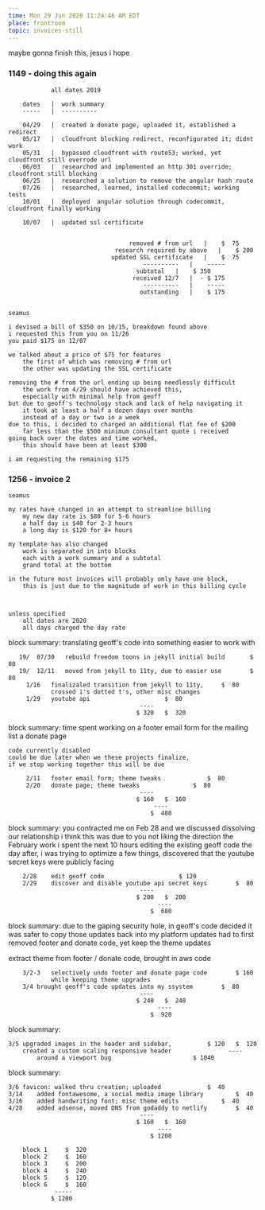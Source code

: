 ```yaml
---
time: Mon 29 Jun 2020 11:24:46 AM EDT
place: frontroom
topic: invoices-still
---
```


maybe gonna finish this, jesus i hope

### 1149 - doing this again

				all dates 2019

		dates	|  work summary
		-----	|  ----------

		04/29	|  created a donate page, uploaded it, established a redirect
		05/17	|  cloudfront blocking redirect, reconfigurated it; didnt work
		05/31	|  bypassed cloudfront with route53; worked, yet cloudfront still overrode url
		06/03	|  researched and implemented an http 301 override; cloudfront still blocking
		06/25	|  researched a solution to remove the angular hash route
		07/26	|  researched, learned, installed codecommit; working tests 
		10/01	|  deployed  angular solution through codecommit, cloudfront finally working

		10/07	|  updated ssl certificate


								      removed # from url   |    $  75
							      research required by above   |    $ 200
								 updated SSL certificate   |    $  75
									      ----------   |	-----
										subtotal   |    $ 350
									   received 12/7   |  - $ 175
									      ----------   |	-----
									     outstanding   |    $ 175


	seamus

	i devised a bill of $350 on 10/15, breakdown found above
	i requested this from you on 11/26
	you paid $175 on 12/07

	we talked about a price of $75 for features 
		the first of which was removing # from url
		the other was updating the SSL certificate

	removing the # from the url ending up being needlessly difficult
		the work from 4/29 should have achieved this,
		especially with minimal help from geoff
	but due to geoff's technology stack and lack of help navigating it
		it took at least a half a dozen days over months
		instead of a day or two in a week
	due to this, i decided to charged an additional flat fee of $200
		far less than the $500 minimum consultant quote i received
	going back over the dates and time worked, 
		this should have been at least $300

	i am requesting the remaining $175

### 1256 - invoice 2

	seamus

	my rates have changed in an attempt to streamline billing
		my new day rate is $80 for 5-6 hours
		a half day is $40 for 2-3 hours
		a long day is $120 for 8+ hours

	my template has also changed
		work is separated in into blocks
		each with a work summary and a subtotal
		grand total at the bottom

	in the future most invoices will probably omly have one block,
		this is just due to the magnitude of work in this billing cycle
	


	unless specified
		all dates are 2020
		all days charged the day rate


block summary:
	translating geoff's code into something easier to work with

	   19/	07/30	rebuild freedom toons in jekyll initial build		$  80
	   19/	12/11	moved from jekyll to 11ty, due to easier use		$  80
		 1/16	finalizaled transition from jekyll to 11ty,		$  80
				crossed i's dotted t's, other misc changes
		 1/29	youtube api						$  80
										 ----
										$ 320	$  320


block summary:
	time spent working on 
		a footer email form for the mailing list 
		a donate page

	code currently disabled
	could be due later when we these projects finalize,
	if we stop working together this will be due
	
		 2/11	footer email form; theme tweaks				$  80
		 2/20	donate page; theme tweaks				$  80
										 ----
										$ 160	$  160
											 ----
											$  480


block summary:
	you contracted me on Feb 28 and we discussed dissolving our relationship
	i think this was due to you not liking the direction the February work
	i spent the next 10 hours editing the existing geoff code
	the day after, i was trying to optimize a few things,
		discovered that the youtube secret keys were publicly facing

		2/28	edit geoff code 					$ 120
		2/29	discover and disable youtube api secret keys 		$  80
										 ----
										$ 200	$  200
											  ----
											$  680

block summary:
	due to the gaping security hole, in geoff's code
	decided it was safer to copy those updates back into my platform updates 
	had to first removed footer and donate code, yet keep the theme updates

extract theme from footer / donate code, 
brought in aws code
	
		3/2-3	selectively undo footer and donate page code 		$ 160
				while keeping theme upgrades	 
		3/4	brought geoff's code updates into my ssystem		$  80
										 ----
										$ 240	$  240
											  ----
											$  920

block summary:
	
	3/5	upgraded images in the header and sidebar, 			$ 120	$  120
		created a custom scaling responsive header				  ----
			around a viewport bug						$ 1040

block summary:

	3/6	favicon: walked thru creation; uploaded 			$  40
	3/14	added fontawesome, a social media image library			$  40
	3/16	added handwriting font; misc theme edits			$  40
	4/28	added adsense, moved DNS from godaddy to netlify 		$  40
										 ----
										$ 160	$  160
											  ----
											$ 1200

		block 1		$  320
		block 2		$  160
		block 3		$  200
		block 4		$  240
		block 5		$  120
		block 6		$  160
				 -----
				$ 1200
